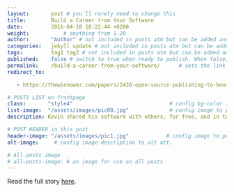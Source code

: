 ```yaml
---
layout:       post # you'll rarely need to change this
title:        Build a Career from Your Software
date:         2016-04-10 18:22:44 +0200
weight:           # anything from 1-20
author:       "Author" # not included in posts atm but can be added and used later
categories:   jekyll update # not included in posts atm but can be added and used later
tags:         tag1 tag2 # not included in posts atm but can be added and used later
published:    false # switch to true when ready to publish. When false, you can check your links and share drafts using the github file for this page e.g https://github.com/sparcopen/open-to/blob/master/_posts/2017-04-10-welcome-to-jekyll.markdown
permalink:    /build-a-career-from-your-software/      # sets the link for the post. E.g permalink: /battle-disease/
redirect_to:

   - https://thewinnower.com/papers/2436-open-source-publishing-to-boost-your-career

# POSTS LIST on frontpage
class:       "style4"                               # config bg-color to post list card (1 to 5)
list-image:  "/assets/images/pic08.jpg"             # config image to post list card (1 to 13 are generic colors and will fit with anything used if no images can be found)
description: Kevin shared his software with others, for free, and in turn they helped him built it and his career. # description for cards & social media

# POST HEADER in this post
header-image: "/assets/images/pic1.jpg"            # config image to post header
alt-image:     # config image description to alt att.

# All posts image
# all-posts-image: # an image for use on all posts
---
```

Read the full story [here](https://thewinnower.com/papers/2436-open-source-publishing-to-boost-your-career).
